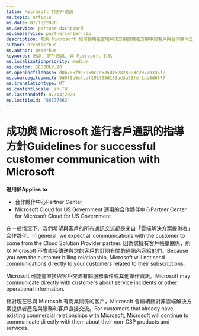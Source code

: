 ```yaml
---
title: Microsoft 的客戶通訊
ms.topic: article
ms.date: 07/10/2020
ms.service: partner-dashboard
ms.subservice: partnercenter-csp
description: 瞭解 Microsoft 如何預期在雲端解決方案提供者方案中的客戶與合作夥伴之間進行客戶溝通。
author: brentserbus
ms.author: brserbus
keywords: 通訊, 客戶通訊, 與 Microsoft 對話
ms.localizationpriority: medium
ms.custom: SEOJULY.20
ms.openlocfilehash: d0b705f915959c1d6850452828323c2070b335f2
ms.sourcegitcommit: 9d0f5e6cfcaf191f95d153ae3a53fef1ab3d6f77
ms.translationtype: MT
ms.contentlocale: zh-TW
ms.lasthandoff: 07/14/2020
ms.locfileid: "86377462"
---
```

# <a name="guidelines-for-successful-customer-communication-with-microsoft"></a><span data-ttu-id="e6d76-104">成功與 Microsoft 進行客戶通訊的指導方針</span><span class="sxs-lookup"><span data-stu-id="e6d76-104">Guidelines for successful customer communication with Microsoft</span></span>

<span data-ttu-id="e6d76-105">**適用於**</span><span class="sxs-lookup"><span data-stu-id="e6d76-105">**Applies to**</span></span>

-  <span data-ttu-id="e6d76-106">合作夥伴中心</span><span class="sxs-lookup"><span data-stu-id="e6d76-106">Partner Center</span></span>
-  <span data-ttu-id="e6d76-107">Microsoft Cloud for US Government 適用的合作夥伴中心</span><span class="sxs-lookup"><span data-stu-id="e6d76-107">Partner Center for Microsoft Cloud for US Government</span></span>

<span data-ttu-id="e6d76-108">在一般情況下，我們希望與客戶的所有通訊交流都是來自「雲端解決方案提供者」合作夥伴。</span><span class="sxs-lookup"><span data-stu-id="e6d76-108">In general, we expect all communications with the customer to come from the Cloud Solution Provider partner.</span></span> <span data-ttu-id="e6d76-109">因為您擁有客戶帳單關係，所以 Microsoft 不會直接傳送與您的客戶的訂閱有關的通訊內容給他們。</span><span class="sxs-lookup"><span data-stu-id="e6d76-109">Because you own the customer billing relationship, Microsoft will not send communications directly to your customers related to their subscriptions.</span></span>

<span data-ttu-id="e6d76-110">Microsoft 可能會直接與客戶交流有關服務事件或其他操作資訊。</span><span class="sxs-lookup"><span data-stu-id="e6d76-110">Microsoft may communicate directly with customers about service incidents or other operational information.</span></span>

<span data-ttu-id="e6d76-111">針對現在已與 Microsoft 有商業關係的客戶，Microsoft 會繼續針對非雲端解決方案提供者產品與服務和客戶直接交流。</span><span class="sxs-lookup"><span data-stu-id="e6d76-111">For customers that already have existing commercial relationships with Microsoft, Microsoft will continue to communicate directly with them about their non-CSP products and services.</span></span>
